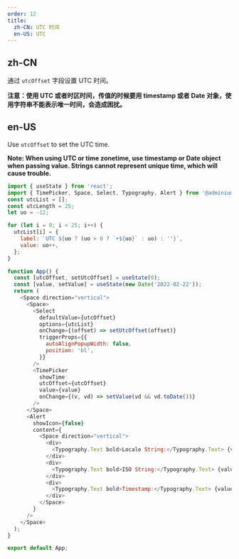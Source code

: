 ```yaml
---
order: 12
title:
  zh-CN: UTC 时间
  en-US: UTC
---
```


## zh-CN

通过 `utcOffset` 字段设置 UTC 时间。

**注意：使用 UTC 或者时区时间，传值的时候要用 timestamp 或者 Date 对象，使用字符串不能表示唯一时间，会造成困扰。**

## en-US

Use `utcOffset` to set the UTC time.

**Note: When using UTC or time zonetime, use timestamp or Date object when passing value. Strings cannot represent unique time, which will cause trouble.**

```js
import { useState } from 'react';
import { TimePicker, Space, Select, Typography, Alert } from '@adminium/arco-design';
const utcList = [];
const utcLength = 25;
let uo = -12;

for (let i = 0; i < 25; i++) {
  utcList[i] = {
    label: `UTC ${uo ? (uo > 0 ? `+${uo}` : uo) : ''}`,
    value: uo++,
  };
}

function App() {
  const [utcOffset, setUtcOffset] = useState(0);
  const [value, setValue] = useState(new Date('2022-02-22'));
  return (
    <Space direction="vertical">
      <Space>
        <Select
          defaultValue={utcOffset}
          options={utcList}
          onChange={(offset) => setUtcOffset(offset)}
          triggerProps={{
            autoAlignPopupWidth: false,
            position: 'bl',
          }}
        />
        <TimePicker
          showTime
          utcOffset={utcOffset}
          value={value}
          onChange={(v, vd) => setValue(vd && vd.toDate())}
        />
      </Space>
      <Alert
        showIcon={false}
        content={
          <Space direction="vertical">
            <div>
              <Typography.Text bold>Locale String:</Typography.Text> {value.toLocaleString('en-US')}
            </div>
            <div>
              <Typography.Text bold>ISO String:</Typography.Text> {value.toISOString()}
            </div>
            <div>
              <Typography.Text bold>Timestamp:</Typography.Text> {value.valueOf()}
            </div>
          </Space>
        }
      />
    </Space>
  );
}

export default App;
```
